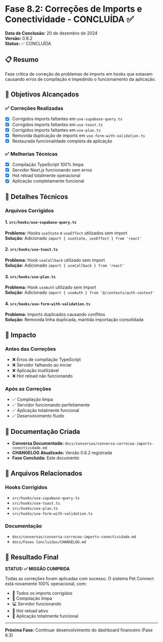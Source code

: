 # Fase 8.2: Correções de Imports e Conectividade - CONCLUÍDA ✅

**Data de Conclusão:** 20 de dezembro de 2024  
**Versão:** 0.8.2  
**Status:** ✅ CONCLUÍDA

## 📋 Resumo

Fase crítica de correção de problemas de imports em hooks que estavam causando erros de compilação e impedindo o funcionamento da aplicação.

## 🎯 Objetivos Alcançados

### ✅ Correções Realizadas
- [x] Corrigidos imports faltantes em `use-supabase-query.ts`
- [x] Corrigidos imports faltantes em `use-toast.ts`
- [x] Corrigidos imports faltantes em `use-plan.ts`
- [x] Removida duplicação de imports em `use-form-with-validation.ts`
- [x] Restaurada funcionalidade completa da aplicação

### ✅ Melhorias Técnicas
- [x] Compilação TypeScript 100% limpa
- [x] Servidor Next.js funcionando sem erros
- [x] Hot reload totalmente operacional
- [x] Aplicação completamente funcional

## 🔧 Detalhes Técnicos

### Arquivos Corrigidos

#### 1. `src/hooks/use-supabase-query.ts`
**Problema:** Hooks `useState` e `useEffect` utilizados sem import  
**Solução:** Adicionado `import { useState, useEffect } from 'react'`

#### 2. `src/hooks/use-toast.ts`
**Problema:** Hook `useCallback` utilizado sem import  
**Solução:** Adicionado `import { useCallback } from 'react'`

#### 3. `src/hooks/use-plan.ts`
**Problema:** Hook `useAuth` utilizado sem import  
**Solução:** Adicionado `import { useAuth } from '@/contexts/auth-context'`

#### 4. `src/hooks/use-form-with-validation.ts`
**Problema:** Imports duplicados causando conflitos  
**Solução:** Removida linha duplicada, mantida importação consolidada

## 🚀 Impacto

### Antes das Correções
- ❌ Erros de compilação TypeScript
- ❌ Servidor falhando ao iniciar
- ❌ Aplicação inutilizável
- ❌ Hot reload não funcionando

### Após as Correções
- ✅ Compilação limpa
- ✅ Servidor funcionando perfeitamente
- ✅ Aplicação totalmente funcional
- ✅ Desenvolvimento fluido

## 📝 Documentação Criada

- **Conversa Documentada:** `docs/conversas/conversa-correcao-imports-conectividade.md`
- **CHANGELOG Atualizado:** Versão 0.8.2 registrada
- **Fase Concluída:** Este documento

## 🔗 Arquivos Relacionados

### Hooks Corrigidos
- `src/hooks/use-supabase-query.ts`
- `src/hooks/use-toast.ts`
- `src/hooks/use-plan.ts`
- `src/hooks/use-form-with-validation.ts`

### Documentação
- `docs/conversas/conversa-correcao-imports-conectividade.md`
- `docs/Fases Concluidas/CHANGELOG.md`

## 🎉 Resultado Final

**STATUS: ✅ MISSÃO CUMPRIDA**

Todas as correções foram aplicadas com sucesso. O sistema Pet Connect está novamente 100% operacional, com:

- 🔧 Todos os imports corrigidos
- 🚀 Compilação limpa
- 💻 Servidor funcionando
- 🔄 Hot reload ativo
- 📱 Aplicação totalmente funcional

---

**Próxima Fase:** Continuar desenvolvimento do dashboard financeiro (Fase 8.3)